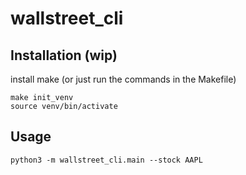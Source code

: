 # wallstreet_cli

## Installation (wip)
install make (or just run the commands in the Makefile)
```
make init_venv
source venv/bin/activate
```

## Usage
```
python3 -m wallstreet_cli.main --stock AAPL
```

